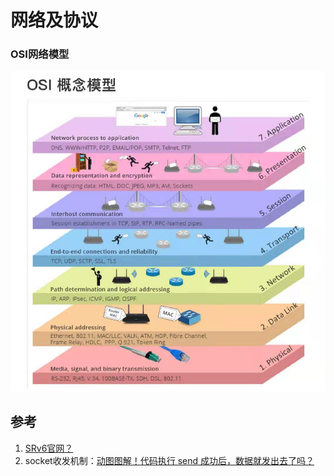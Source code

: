 # 网络及协议

### OSI网络模型
![osi_net](../images/osi.jpeg)


## 参考
1. [SRv6官网？](https://www.segment-routing.net/)
2. socket收发机制：[动图图解！代码执行 send 成功后，数据就发出去了吗？](https://mp.weixin.qq.com/s/cLiUuakA9kYReKHzn86zpQ)
